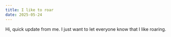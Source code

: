 ```yaml
---
title: I like to roar
date: 2025-05-24
---
```


Hi, quick update from me. I just want to let everyone know that I like roaring.

